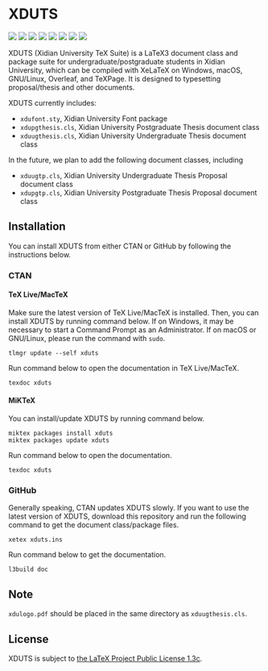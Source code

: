 # XDUTS

[![](https://img.shields.io/ctan/v/xduts)](https://www.ctan.org/pkg/xduts) [![](https://img.shields.io/github/v/tag/note286/xduts)](https://github.com/note286/xduts/tags) [![](https://img.shields.io/github/license/note286/xduts)](https://github.com/note286/xduts/blob/main/LICENSE) [![](https://img.shields.io/github/stars/note286/xduts)](https://github.com/note286/xduts) [![](https://img.shields.io/github/discussions/note286/xduts)](https://github.com/note286/xduts/discussions) [![](https://img.shields.io/github/issues/note286/xduts)](https://github.com/note286/xduts/issues?q=is%3Aopen+is%3Aissue) [![](https://img.shields.io/github/issues-closed/note286/xduts)](https://github.com/note286/xduts/issues?q=is%3Aissue+is%3Aclosed) [![](https://img.shields.io/github/commit-activity/m/note286/xduts)](https://github.com/note286/xduts/commits/main)

XDUTS (Xidian University TeX Suite) is a LaTeX3 document class and package suite for undergraduate/postgraduate students in Xidian University, which can be compiled with XeLaTeX on Windows, macOS, GNU/Linux, Overleaf, and TeXPage. It is designed to typesetting proposal/thesis and other documents.

XDUTS currently includes:

- `xdufont.sty`, Xidian University Font package
- `xdupgthesis.cls`, Xidian University Postgraduate Thesis document class
- `xduugthesis.cls`, Xidian University Undergraduate Thesis document class

In the future, we plan to add the following document classes, including 

- `xduugtp.cls`, Xidian University Undergraduate Thesis Proposal document class
- `xdupgtp.cls`, Xidian University Postgraduate Thesis Proposal document class

## Installation

You can install XDUTS from either CTAN or GitHub by following the instructions below. 

### CTAN

#### TeX Live/MacTeX

Make sure the latest version of TeX Live/MacTeX is installed. Then, you can install XDUTS by running command below. If on Windows, it may be necessary to start a Command Prompt as an Administrator. If on macOS or GNU/Linux, please run the command with `sudo`.

```shell
tlmgr update --self xduts
```

Run command below to open the documentation in TeX Live/MacTeX.

```shell
texdoc xduts
```

#### MiKTeX

You can install/update XDUTS by running command below.

```shell
miktex packages install xduts
miktex packages update xduts
```

Run command below to open the documentation.

```shell
texdoc xduts
```

### GitHub

Generally speaking, CTAN updates XDUTS slowly. If you want to use the latest version of XDUTS, download this repository and run the following command to get the document class/package files.

```shell
xetex xduts.ins
```

Run command below to get the documentation.

```shell
l3build doc
```

## Note

`xdulogo.pdf` should be placed in the same directory as `xduugthesis.cls`.

## License

XDUTS is subject to [the LaTeX Project Public License 1.3c](https://ctan.org/license/lppl1.3).
